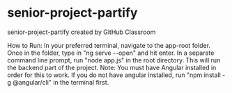 # senior-project-partify
senior-project-partify created by GitHub Classroom

How to Run:
  In your preferred terminal, navigate to the app-root folder.
  Once in the folder, type in "ng serve --open" and hit enter.
  In a separate command line prompt, run "node app.js" in the root directory. This will run the backend part of the project.
  Note: You must have Angular installed in order for this to work. If you do not have angular installed, run "npm install -g @angular/cli" in the terminal first.
